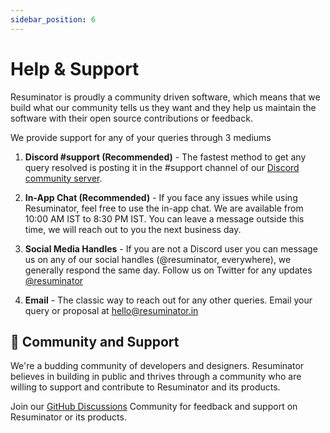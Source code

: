 ```yaml
---
sidebar_position: 6
---
```


# Help & Support

Resuminator is proudly a community driven software, which means that we build what our community tells us they want and they help us maintain the software with their open source contributions or feedback.

We provide support for any of your queries through 3 mediums

1. **Discord #support (Recommended)** - The fastest method to get any query resolved is posting it in the #support channel of our [Discord community server](https://discord.resuminator.in).

2. **In-App Chat (Recommended)** - If you face any issues while using Resuminator, feel free to use the in-app chat. We are available from 10:00 AM IST to 8:30 PM IST. You can leave a message outside this time, we will reach out to you the next business day.

3. **Social Media Handles** - If you are not a Discord user you can message us on any of our social handles (@resuminator, everywhere), we generally respond the same day. Follow us on Twitter for any updates [@resuminator](https://twitter.com/resuminator)

4. **Email** - The classic way to reach out for any other queries. Email your query or proposal at [hello@resuminator.in](mailto:hello@resuminator.in)

## 🤗 Community and Support

We're a budding community of developers and designers.
Resuminator believes in building in public and thrives through a community who are willing to support and contribute to Resuminator and its products.

Join our [GitHub Discussions](https://github.com/resuminator/resuminator/discussions) Community for feedback and support on Resuminator or its products.

